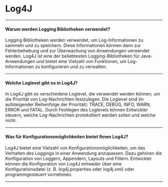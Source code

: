 # Log4J
___
#### Warum werden Logging Bibliotheken verwendet?
Logging Bibliotheken werden verwendet, um Log-Informationen zu sammeln und zu speichern. Diese Informationen können dann zur Fehlerbehebung und zur Überwachung von Anwendungen verwendet werden. Log4J ist eine der beliebtesten Logging-Bibliotheken für Java-Anwendungen und bietet eine Vielzahl von Funktionen, um Log-Informationen zu konfigurieren und zu verwalten.
___
#### Welche Loglevel gibt es in Log4J?
In Log4J gibt es verschiedene Loglevel, die verwendet werden können, um die Priorität von Log-Nachrichten festzulegen. Die Loglevel sind (in aufsteigender Reihenfolge der Priorität): TRACE, DEBUG, INFO, WARN, ERROR und FATAL. Durch Festlegen des Loglevels können Entwickler steuern, welche Log-Nachrichten protokolliert werden sollen und welche nicht.
___
#### Was für Konfigurationsmöglichkeiten bietet Ihnen Log4J?
Log4J bietet eine Vielzahl von Konfigurationsmöglichkeiten, um das Verhalten des Loggings in einer Anwendung anzupassen. Dazu gehören die Konfiguration von Loggern, Appendern, Layouts und Filtern. Entwickler können die Konfiguration von Log4J entweder über eine Konfigurationsdatei (z. B. log4j.properties oder log4j.xml) oder programmgesteuert vornehmen.
___